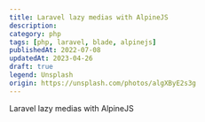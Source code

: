 ```yaml
---
title: Laravel lazy medias with AlpineJS
description:
category: php
tags: [php, laravel, blade, alpinejs]
publishedAt: 2022-07-08
updatedAt: 2023-04-26
draft: true
legend: Unsplash
origin: https://unsplash.com/photos/algXByE2s3g
---
```


Laravel lazy medias with AlpineJS
